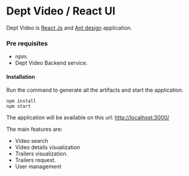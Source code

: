 # Dept Video / React UI
Dept Video is [React Js](https://reactjs.org/) and [Ant design](https://ant.design) application.


### Pre requisites ###
- npm.
- Dept Video Backend service.


#### Installation
Run the command to generate all the artifacts and start the application.

```
npm install
npm start
```
The application will be available on this url: [http://localhost:3000/](http://localhost:3000/)

The main features are:
- Video search
- Video details visualization
- Trailers visualization.
- Trailers request.
- User management